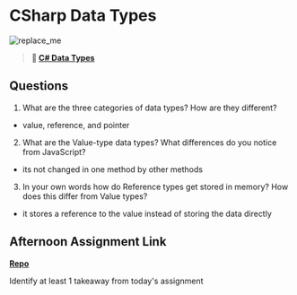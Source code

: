 # CSharp Data Types

![replace_me](https://codeworks.blob.core.windows.net/public/assets/img/illustrations/placeholder.svg)

> **📖 [C# Data Types](https://codeworksacademy.com/fs-student-guide/resources/wk10/01-CSharp-Generics)**

## Questions

1. What are the three categories of data types? How are they different?
- value, reference, and pointer
2. What are the Value-type data types? What differences do you notice from JavaScript?
- its not changed in one method by other methods
3. In your own words how do Reference types get stored in memory? How does this differ from Value types?

- it stores a reference to the value instead of storing the data directly
## Afternoon Assignment Link

**[Repo](https://github.com/BrysonBloom/chore_list)**

Identify at least 1 takeaway from today's assignment
